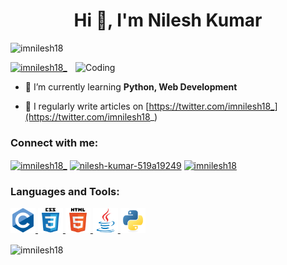 <h1 align="center">Hi 👋, I'm Nilesh Kumar</h1>
<p align="left"> <img src="https://komarev.com/ghpvc/?username=imnilesh18&label=Profile%20views&color=0e75b6&style=flat" alt="imnilesh18" /> </p>
<img align="right" alt="Coding" width="400" src="https://media.tenor.com/2uyENRmiUt0AAAAC/coding.gif">
<p align="left"> <a href="https://twitter.com/imnilesh18_" target="blank"><img src="https://img.shields.io/twitter/follow/imnilesh18_?logo=twitter&style=for-the-badge" alt="imnilesh18_" /></a> </p>

- 🌱 I’m currently learning **Python, Web Development**

- 📝 I regularly write articles on [https://twitter.com/imnilesh18_](https://twitter.com/imnilesh18_)

<h3 align="left">Connect with me:</h3>
<p align="left">
<a href="https://twitter.com/imnilesh18_" target="blank"><img align="center" src="https://raw.githubusercontent.com/rahuldkjain/github-profile-readme-generator/master/src/images/icons/Social/twitter.svg" alt="imnilesh18_" height="30" width="40" /></a>
<a href="https://linkedin.com/in/nilesh-kumar-519a19249" target="blank"><img align="center" src="https://raw.githubusercontent.com/rahuldkjain/github-profile-readme-generator/master/src/images/icons/Social/linked-in-alt.svg" alt="nilesh-kumar-519a19249" height="30" width="40" /></a>
<a href="https://instagram.com/imnilesh18" target="blank"><img align="center" src="https://raw.githubusercontent.com/rahuldkjain/github-profile-readme-generator/master/src/images/icons/Social/instagram.svg" alt="imnilesh18" height="30" width="40" /></a>
</p>

<h3 align="left">Languages and Tools:</h3>
<p align="left"> <a href="https://www.cprogramming.com/" target="_blank" rel="noreferrer"> <img src="https://raw.githubusercontent.com/devicons/devicon/master/icons/c/c-original.svg" alt="c" width="40" height="40"/> </a> <a href="https://www.w3schools.com/css/" target="_blank" rel="noreferrer"> <img src="https://raw.githubusercontent.com/devicons/devicon/master/icons/css3/css3-original-wordmark.svg" alt="css3" width="40" height="40"/> </a> <a href="https://www.w3.org/html/" target="_blank" rel="noreferrer"> <img src="https://raw.githubusercontent.com/devicons/devicon/master/icons/html5/html5-original-wordmark.svg" alt="html5" width="40" height="40"/> </a> <a href="https://www.java.com" target="_blank" rel="noreferrer"> <img src="https://raw.githubusercontent.com/devicons/devicon/master/icons/java/java-original.svg" alt="java" width="40" height="40"/> </a> <a href="https://www.python.org" target="_blank" rel="noreferrer"> <img src="https://raw.githubusercontent.com/devicons/devicon/master/icons/python/python-original.svg" alt="python" width="40" height="40"/> </a> </p>

<!-- <p><img align="left" src="https://github-readme-stats.vercel.app/api/top-langs?username=imnilesh18&show_icons=true&locale=en&layout=compact" alt="imnilesh18" /></p>

<p>&nbsp;<img align="center" src="https://github-readme-stats.vercel.app/api?username=imnilesh18&show_icons=true&locale=en" alt="imnilesh18" /></p> -->

<p><img align="center" src="https://github-readme-streak-stats.herokuapp.com/?user=imnilesh18&" alt="imnilesh18" /></p>

